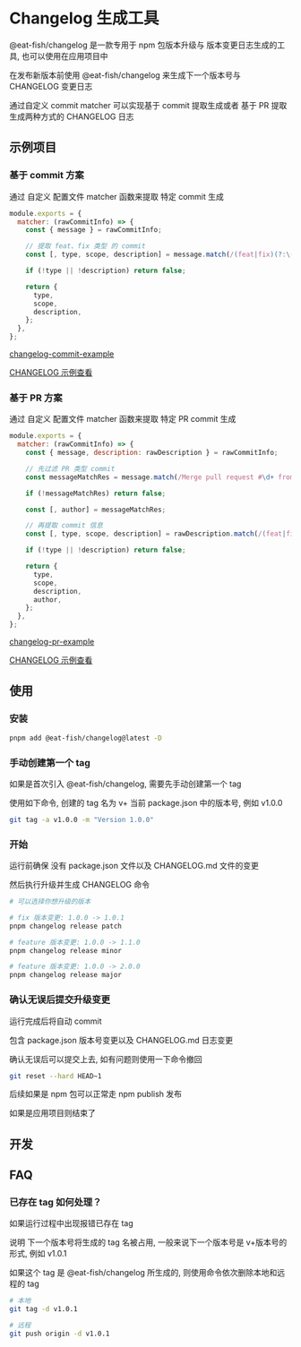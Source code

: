 # Changelog 生成工具

@eat-fish/changelog 是一款专用于 npm 包版本升级与 版本变更日志生成的工具, 也可以使用在应用项目中

在发布新版本前使用 @eat-fish/changelog 来生成下一个版本号与 CHANGELOG 变更日志

通过自定义 commit matcher 可以实现基于 commit 提取生成或者 基于 PR 提取生成两种方式的 CHANGELOG 日志

## 示例项目

### 基于 commit 方案

通过 自定义 配置文件 matcher 函数来提取 特定 commit 生成

```js
module.exports = {
  matcher: (rawCommitInfo) => {
    const { message } = rawCommitInfo;

    // 提取 feat、fix 类型 的 commit
    const [, type, scope, description] = message.match(/(feat|fix)(?:\(([^)]*?)\))?:\s?(.+)/) || [];

    if (!type || !description) return false;

    return {
      type,
      scope,
      description,
    };
  },
};
```

[changelog-commit-example](https://github.com/xjq7/changelog-commit-example)

[CHANGELOG 示例查看](https://github.com/xjq7/changelog-commit-example/blob/main/CHANGELOG.md)

### 基于 PR 方案

通过 自定义 配置文件 matcher 函数来提取 特定 PR commit 生成

```js
module.exports = {
  matcher: (rawCommitInfo) => {
    const { message, description: rawDescription } = rawCommitInfo;

    // 先过滤 PR 类型 commit
    const messageMatchRes = message.match(/Merge pull request #\d+ from ([^\\]+)\/(.+)/) || [];

    if (!messageMatchRes) return false;

    const [, author] = messageMatchRes;

    // 再提取 commit 信息
    const [, type, scope, description] = rawDescription.match(/(feat|fix)(?:\(([^)]*?)\))?:\s?(.+)/) || [];

    if (!type || !description) return false;

    return {
      type,
      scope,
      description,
      author,
    };
  },
};
```

[changelog-pr-example](https://github.com/xjq7/changelog-pr-example)

[CHANGELOG 示例查看](https://github.com/xjq7/changelog-pr-example/blob/main/CHANGELOG.md)

## 使用

### 安装

```sh
pnpm add @eat-fish/changelog@latest -D
```

### 手动创建第一个 tag

如果是首次引入 @eat-fish/changelog, 需要先手动创建第一个 tag

使用如下命令, 创建的 tag 名为 v+ 当前 package.json 中的版本号, 例如 v1.0.0

```sh
git tag -a v1.0.0 -m "Version 1.0.0"
```

### 开始

运行前确保 没有 package.json 文件以及 CHANGELOG.md 文件的变更

然后执行升级并生成 CHANGELOG 命令

```sh
# 可以选择你想升级的版本

# fix 版本变更: 1.0.0 -> 1.0.1
pnpm changelog release patch

# feature 版本变更: 1.0.0 -> 1.1.0
pnpm changelog release minor

# feature 版本变更: 1.0.0 -> 2.0.0
pnpm changelog release major
```

### 确认无误后提交升级变更

运行完成后将自动 commit

包含 package.json 版本号变更以及 CHANGELOG.md 日志变更

确认无误后可以提交上去, 如有问题则使用一下命令撤回

```sh
git reset --hard HEAD~1
```

后续如果是 npm 包可以正常走 npm publish 发布

如果是应用项目则结束了

## 开发

## FAQ

### 已存在 tag 如何处理？

如果运行过程中出现报错已存在 tag

说明 下一个版本号将生成的 tag 名被占用, 一般来说下一个版本号是 v+版本号的形式, 例如 v1.0.1

如果这个 tag 是 @eat-fish/changelog 所生成的, 则使用命令依次删除本地和远程的 tag

```sh
# 本地
git tag -d v1.0.1

# 远程
git push origin -d v1.0.1
```
